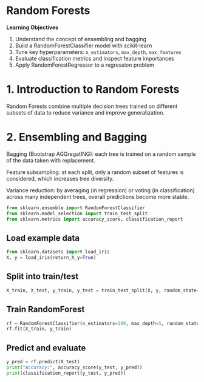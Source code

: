 # Random Forests

**Learning Objectives**

1. Understand the concept of ensembling and bagging  
2. Build a RandomForestClassifier model with scikit-learn  
3. Tune key hyperparameters: `n_estimators`, `max_depth`, `max_features`  
4. Evaluate classification metrics and inspect feature importances  
5. Apply RandomForestRegressor to a regression problem

# 1. Introduction to Random Forests

Random Forests combine multiple decision trees trained on different subsets of data to reduce variance and improve generalization.

# 2. Ensembling and Bagging

Bagging (Bootstrap AGGregatING): each tree is trained on a random sample of the data taken with replacement.

Feature subsampling: at each split, only a random subset of features is considered, which increases tree diversity.

Variance reduction: by averaging (in regression) or voting (in classification) across many independent trees, overall predictions become more stable.

```python
from sklearn.ensemble import RandomForestClassifier
from sklearn.model_selection import train_test_split
from sklearn.metrics import accuracy_score, classification_report
```

## Load example data
```python
from sklearn.datasets import load_iris
X, y = load_iris(return_X_y=True)
```

## Split into train/test
```python
X_train, X_test, y_train, y_test = train_test_split(X, y, random_state=42)
```

## Train RandomForest
```python
rf = RandomForestClassifier(n_estimators=100, max_depth=5, random_state=42)
rf.fit(X_train, y_train)
```

## Predict and evaluate
```python
y_pred = rf.predict(X_test)
print("Accuracy:", accuracy_score(y_test, y_pred))
print(classification_report(y_test, y_pred))
```
